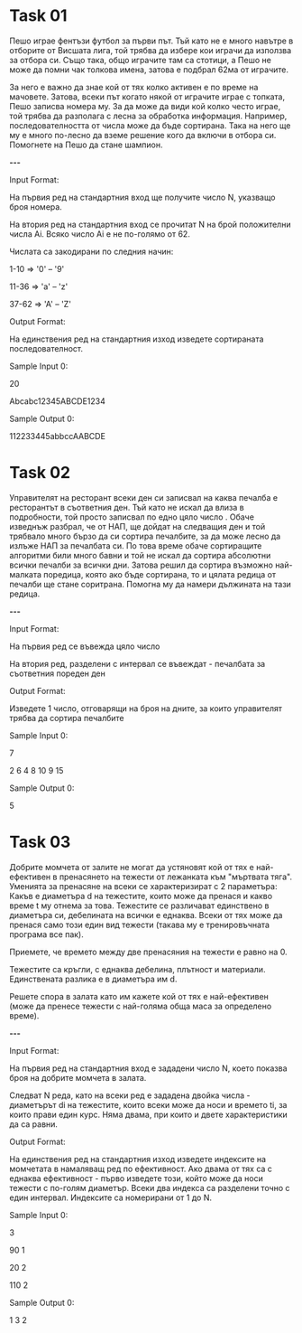 # Task 01

Пешо играе фентъзи футбол за първи път. Тъй като не е много навътре в отборите от Висшата лига, той трябва да избере кои играчи да използва за отбора си. Също така, общо играчите там са стотици, а Пешо не може да помни чак толкова имена, затова е подбрал 62ма от играчите.

За него е важно да знае кой от тях колко активен е по време на мачовете. Затова, всеки път когато някой от играчите играе с топката, Пешо записва номера му. За да може да види кой колко често играе, той трябва да разполага с лесна за обработка информация. Например, последователността от числа може да бъде сортирана. Така на него ще му е много по-лесно да вземе решение кого да включи в отбора си. Помогнете на Пешо да стане шампион.

**---**

Input Format: 

На първия ред на стандартния вход ще получите число N, указващо броя номера.

На втория ред на стандартния вход се прочитат N на брой положителни числа Ai. Всяко число Ai е не по-голямо от 62.

Числата са закодирани по следния начин:

1-10 => '0' – '9'

11-36 => 'a' – 'z'

37-62 => 'A' – 'Z'

Output Format:

На единствения ред на стандартния изход изведете сортираната последователност.

Sample Input 0:

20

Abcabc12345ABCDE1234

Sample Output 0: 

112233445abbccAABCDE

# Task 02

Управителят на ресторант всеки ден си записвал на каква печалба е ресторантът в съответния ден. Тъй като не искал да влиза в подробности, той просто записвал по едно цяло число . Обаче изведнъж разбрал, че от НАП, ще дойдат на следващия ден и той трябвало много бързо да си сортира печалбите, за да може лесно да излъже НАП за печалбата си. По това време обаче сортиращите алгоритми били много бавни и той не искал да сортира абсолютни всички печалби за всички дни. Затова решил да сортира възможно най-малката поредица, която ако бъде сортирана, то и цялата редица от печалби ще стане соритрана. Помогна му да намери дължината на тази редица.

**---**

Input Format:

На първия ред се въвежда цяло число 

На втория ред, разделени с интервал се въвеждат  - печалбата за съответния пореден ден

Output Format:

Изведете 1 число, отговарящи на броя на дните, за които управителят трябва да сортира печалбите

Sample Input 0:

7

2 6 4 8 10 9 15

Sample Output 0:

5

# Task 03

Добрите момчета от залите не могат да устяновят кой от тях е най-ефективен в пренасянето на тежести от лежанката към "мъртвата тяга". Уменията за пренасяне на всеки се характеризират с 2 параметъра: Какъв е диаметъра d на тежестите, които може да пренася и какво време t му отнема за това. Тежестите се различават единствено в диаметъра си, дебелината на всички е еднаква. Всеки от тях може да пренася само този един вид тежести (такава му е тренировъчната програма все пак).

Приемете, че времето между две пренасяния на тежести е равно на 0.

Тежестите са кръгли, с еднаква дебелина, плътност и материали. Единствената разлика е в диаметъра им d.

Решете спора в залата като им кажете кой от тях е най-ефективен (може да пренесе тежести с най-голяма обща маса за определено време).

**---**

Input Format:

На първия ред на стандартния вход е зададени число N, което показва броя на добрите момчета в залата.

Следват N реда, като на всеки ред е зададена двойка числа - диаметърът di на тежестите, които всеки може да носи и времето ti, за които прави един курс. Няма двама, при които и двете характеристики да са равни.

Output Format:

На единствения ред на стандартния изход изведете индексите на момчетата в намаляващ ред по ефективност. Ако двама от тях са с еднаква ефективност - първо изведете този, който може да носи тежести с по-голям диаметър. Всеки два индекса са разделени точно с един интервал. Индексите са номерирани от 1 до N.

Sample Input 0:

3

90 1

20 2

110 2

Sample Output 0:

1 3 2
